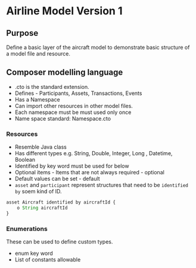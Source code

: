 # Airline Model Version 1

## Purpose

Define a basic layer of the aircraft model to demonstrate basic structure of a model file and resource.

## Composer modelling language

- .cto is the standard extension.
- Defines - Participants, Assets, Transactions, Events
- Has a Namespace
- Can import other resources in other model files. 
- Each namespace must be must used only once
- Name space standard: Namespace.cto

### Resources

- Resemble Java class 
- Has different types e.g. String, Double, Integer, Long , Datetime, Boolean
- Identified by key word must be used for below
- Optional items - Items that are not always required - optional
- Default values can be set - default
- `asset` and `participant` represent structures that need to be `identified by` soem kind of ID.

```javascript
asset Aircraft identified by aircraftId {
    o String aircraftId
}
```

### Enumerations

These can be used to define custom types.

- enum key word
- List of constants allowable
